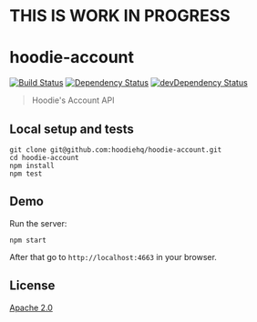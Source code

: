 # THIS IS WORK IN PROGRESS

# hoodie-account
[![Build Status](https://travis-ci.org/hoodiehq/hoodie-account.svg?branch=master)](https://travis-ci.org/hoodiehq/hoodie-account)
[![Dependency Status](https://david-dm.org/hoodiehq/hoodie-account.svg)](https://david-dm.org/hoodiehq/hoodie-account)
[![devDependency Status](https://david-dm.org/hoodiehq/hoodie-account/dev-status.svg)](https://david-dm.org/hoodiehq/hoodie-account#info=devDependencies)


> Hoodie's Account API

## Local setup and tests

```
git clone git@github.com:hoodiehq/hoodie-account.git
cd hoodie-account
npm install
npm test
```

## Demo

Run the server:
```
npm start
```

After that go to `http://localhost:4663` in your browser.

## License

[Apache 2.0](http://www.apache.org/licenses/LICENSE-2.0)
